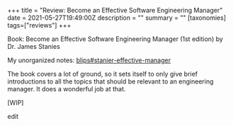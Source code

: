 +++
title = "Review: Become an Effective Software Engineering Manager"
date = 2021-05-27T19:49:00Z
description = ""
summary = ""
[taxonomies]
tags=["reviews"]
+++

Book: Become an Effective Software Engineering Manager (1st edition) by Dr. James Stanies

My unorganized notes: [blips#stanier-effective-manager](/blips/tags/stanier-effective-manager)

The book covers a lot of ground, so it sets itself to only give brief introductions to all the topics that should be relevant to an engineering manager. It does a wonderful job at that.

[WIP]

edit
